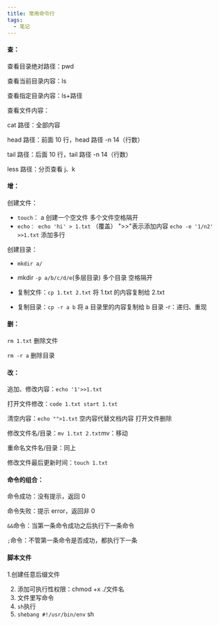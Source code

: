 ```yaml
---
title: 常用命令行
tags:
  - 笔记
---
```


 <!-- more -->

#### 查：

查看目录绝对路径：pwd

查看当前目录内容：ls

查看指定目录内容：ls+路径

查看文件内容：

cat 路径：全部内容

head 路径：前面 10 行，head 路径 -n 14（行数）

tail 路径：后面 10 行，tail 路径 -n 14（行数）

less 路径：分页查看 j、k

#### 增：

创建文件：

- `touch`： a 创建一个空文件 多个文件空格隔开
- `echo： echo 'hi' > 1.txt` （覆盖） ">>"表示添加内容 `echo -e '1/n2' >>1.txt` 添加多行

创建目录：

- `mkdir a/`

- mkdir `-p a/b/c/d/e`(多层目录) 多个目录 空格隔开

- 复制文件：`cp 1.txt 2.txt` 将 1.txt 的内容复制给 2.txt

- 复制目录：`cp -r a b` 将 a 目录里的内容复制给 b 目录 -r：递归、重现

#### 删：

`rm 1.txt` 删除文件

`rm -r a` 删除目录

#### 改：

追加、修改内容：`echo '1'>>1.txt`

打开文件修改：`code 1.txt start 1.txt`

清空内容：`echo "">1.txt` 空内容代替文档内容 打开文件删除

修改文件名/目录：`mv 1.txt 2.txt`mv：移动

重命名文件名/目录：同上

修改文件最后更新时间：`touch 1.txt`

#### 命令的组合：

命令成功：没有提示，返回 0

命令失败：提示 error，返回非 0

`&&`命令：当第一条命令成功之后执行下一条命令

`;`命令：不管第一条命令是否成功，都执行下一条

#### 脚本文件

1.创建任意后缀文件

2. 添加可执行性权限：chmod +x ./文件名
3. 文件里写命令
4. `sh`执行
5. `shebang #!/usr/bin/env` sh
